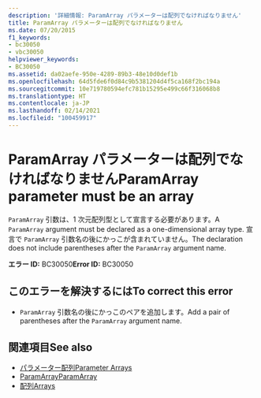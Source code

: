 ```yaml
---
description: '詳細情報: ParamArray パラメーターは配列でなければなりません'
title: ParamArray パラメーターは配列でなければなりません
ms.date: 07/20/2015
f1_keywords:
- bc30050
- vbc30050
helpviewer_keywords:
- BC30050
ms.assetid: da02aefe-950e-4289-89b3-48e10d0def1b
ms.openlocfilehash: 64d5fde6f0d84c9b5381204d4f5ca168f2bc194a
ms.sourcegitcommit: 10e719780594efc781b15295e499c66f316068b8
ms.translationtype: HT
ms.contentlocale: ja-JP
ms.lasthandoff: 02/14/2021
ms.locfileid: "100459917"
---
```

# <a name="paramarray-parameter-must-be-an-array"></a><span data-ttu-id="f1c5a-103">ParamArray パラメーターは配列でなければなりません</span><span class="sxs-lookup"><span data-stu-id="f1c5a-103">ParamArray parameter must be an array</span></span>

<span data-ttu-id="f1c5a-104">`ParamArray` 引数は、1 次元配列型として宣言する必要があります。</span><span class="sxs-lookup"><span data-stu-id="f1c5a-104">A `ParamArray` argument must be declared as a one-dimensional array type.</span></span> <span data-ttu-id="f1c5a-105">宣言で `ParamArray` 引数名の後にかっこが含まれていません。</span><span class="sxs-lookup"><span data-stu-id="f1c5a-105">The declaration does not include parentheses after the `ParamArray` argument name.</span></span>  
  
 <span data-ttu-id="f1c5a-106">**エラー ID:** BC30050</span><span class="sxs-lookup"><span data-stu-id="f1c5a-106">**Error ID:** BC30050</span></span>  
  
## <a name="to-correct-this-error"></a><span data-ttu-id="f1c5a-107">このエラーを解決するには</span><span class="sxs-lookup"><span data-stu-id="f1c5a-107">To correct this error</span></span>  
  
- <span data-ttu-id="f1c5a-108">`ParamArray` 引数名の後にかっこのペアを追加します。</span><span class="sxs-lookup"><span data-stu-id="f1c5a-108">Add a pair of parentheses after the `ParamArray` argument name.</span></span>  
  
## <a name="see-also"></a><span data-ttu-id="f1c5a-109">関連項目</span><span class="sxs-lookup"><span data-stu-id="f1c5a-109">See also</span></span>

- [<span data-ttu-id="f1c5a-110">パラメーター配列</span><span class="sxs-lookup"><span data-stu-id="f1c5a-110">Parameter Arrays</span></span>](../programming-guide/language-features/procedures/parameter-arrays.md)
- [<span data-ttu-id="f1c5a-111">ParamArray</span><span class="sxs-lookup"><span data-stu-id="f1c5a-111">ParamArray</span></span>](../language-reference/modifiers/paramarray.md)
- [<span data-ttu-id="f1c5a-112">配列</span><span class="sxs-lookup"><span data-stu-id="f1c5a-112">Arrays</span></span>](../programming-guide/language-features/arrays/index.md)
